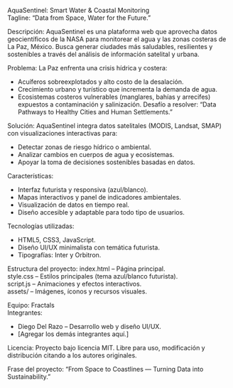 AquaSentinel: Smart Water & Coastal Monitoring  
Tagline: “Data from Space, Water for the Future.”

Descripción:
AquaSentinel es una plataforma web que aprovecha datos geocientíficos de la NASA para monitorear el agua y las zonas costeras de La Paz, México. Busca generar ciudades más saludables, resilientes y sostenibles a través del análisis de información satelital y urbana.

Problema:
La Paz enfrenta una crisis hídrica y costera:
- Acuíferos sobreexplotados y alto costo de la desalación.
- Crecimiento urbano y turístico que incrementa la demanda de agua.
- Ecosistemas costeros vulnerables (manglares, bahías y arrecifes) expuestos a contaminación y salinización.
Desafío a resolver: “Data Pathways to Healthy Cities and Human Settlements.”

Solución:
AquaSentinel integra datos satelitales (MODIS, Landsat, SMAP) con visualizaciones interactivas para:
- Detectar zonas de riesgo hídrico o ambiental.
- Analizar cambios en cuerpos de agua y ecosistemas.
- Apoyar la toma de decisiones sostenibles basadas en datos.

Características:
- Interfaz futurista y responsiva (azul/blanco).
- Mapas interactivos y panel de indicadores ambientales.
- Visualización de datos en tiempo real.
- Diseño accesible y adaptable para todo tipo de usuarios.

Tecnologías utilizadas:
- HTML5, CSS3, JavaScript.
- Diseño UI/UX minimalista con temática futurista.
- Tipografías: Inter y Orbitron.

Estructura del proyecto:
index.html – Página principal.  
style.css – Estilos principales (tema azul/blanco futurista).  
script.js – Animaciones y efectos interactivos.  
assets/ – Imágenes, íconos y recursos visuales.

Equipo: Fractals  
Integrantes:
- Diego Del Razo – Desarrollo web y diseño UI/UX.
- [Agregar los demás integrantes aquí.]

Licencia:
Proyecto bajo licencia MIT. Libre para uso, modificación y distribución citando a los autores originales.

Frase del proyecto:
“From Space to Coastlines — Turning Data into Sustainability.”
